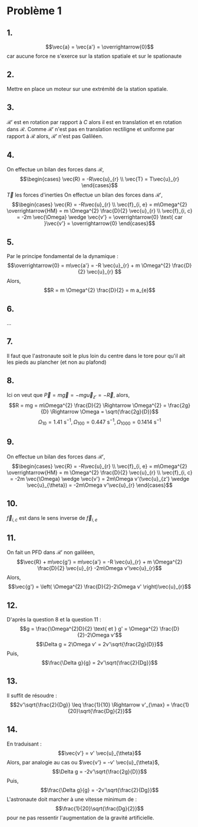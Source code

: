 # Problème 1
## 1.
$$\vec{a} = \vec{a'} = \overrightarrow{0}$$
car aucune force ne s'exerce sur la station spatiale et sur le spationaute

## 2.
Mettre en place un moteur sur une extrémité de la station spatiale. 

## 3.
$\mathcal{R}'$ est en rotation par rapport à $C$ alors il est en translation et en rotation dans $\mathcal{R}$. 
Comme $\mathcal{R}'$ n'est pas en translation rectiligne et uniforme par rapport à $\mathcal{R}$ alors, $\mathcal{R}'$ n'est pas Galiléen.

## 4.
On effectue un bilan des forces dans $\mathcal{R}$, 
$$\begin{cases}
\vec{R} = -R\vec{u}_{r} \\
\vec{T} = T\vec{u}_{r}
\end{cases}$$
$\vec{T}$ les forces d'inerties
On effectue un bilan des forces dans $\mathcal{R}'$, 
$$\begin{cases}
\vec{R} = -R\vec{u}_{r} \\
\vec{f}_{i, e} = m\Omega^{2} \overrightarrow{HM} = m \Omega^{2} \frac{D}{2} \vec{u}_{r} \\
\vec{f}_{i, c} = -2m \vec{\Omega} \wedge \vec{v'} = \overrightarrow{0} \text{ car }\vec{v'} = \overrightarrow{0}
\end{cases}$$

## 5.
Par le principe fondamental de la dynamique : 
$$\overrightarrow{0} = m\vec{a'} = -R \vec{u}_{r} + m \Omega^{2} \frac{D}{2} \vec{u}_{r} $$
Alors, 
$$R = m \Omega^{2} \frac{D}{2} = m a_{e}$$

## 6.
...

## 7.
Il faut que l'astronaute soit le plus loin du centre dans le tore pour qu'il ait les pieds au plancher (et non au plafond)

## 8.
Ici on veut que $\vec{P} = m\vec{g} = -mg \vec{u}_{z'} = -\vec{R}$, alors, 
$$R = mg = m\Omega^{2} \frac{D}{2} \Rightarrow \Omega^{2} = \frac{2g}{D} \Rightarrow \Omega = \sqrt{\frac{2g}{D}}$$
$$\Omega_{10} = 1.41 \text{ s}^{-1}, \Omega_{100} = 0.447\text{ s}^{-1}, \Omega_{1000} = 0.1414\text{ s}^{-1}$$

## 9.
On effectue un bilan des forces dans $\mathcal{R}'$, 
$$\begin{cases}
\vec{R} = -R\vec{u}_{r} \\
\vec{f}_{i, e} = m\Omega^{2} \overrightarrow{HM} = m \Omega^{2} \frac{D}{2} \vec{u}_{r} \\
\vec{f}_{i, c} = -2m \vec{\Omega} \wedge \vec{v'} = 2m\Omega v'(\vec{u}_{z'} \wedge \vec{u}_{\theta}) = -2m\Omega v'\vec{u}_{r}
\end{cases}$$

## 10.
$\vec{f}_{i, c}$ est dans le sens inverse de $\vec{f}_{i, e}$

## 11.
On fait un PFD dans $\mathcal{R}'$ non galiléen, 
$$\vec{R} + m\vec{g'} = m\vec{a'} = -R \vec{u}_{r} + m \Omega^{2} \frac{D}{2} \vec{u}_{r} -2m\Omega v'\vec{u}_{r}$$
Alors, 
$$\vec{g'} = \left( \Omega^{2} \frac{D}{2}-2\Omega v' \right)\vec{u}_{r}$$

## 12.
D'après la question 8 et la question 11 : 
$$g = \frac{\Omega^{2}D}{2} \text{ et } g' = \Omega^{2} \frac{D}{2}-2\Omega v'$$
$$\Delta g = 2\Omega v' = 2v'\sqrt{\frac{2g}{D}}$$
Puis, 
$$\frac{\Delta g}{g} = 2v'\sqrt{\frac{2}{Dg}}$$

## 13.
Il suffit de résoudre : 
$$2v'\sqrt{\frac{2}{Dg}} \leq \frac{1}{10} \Rightarrow v'_{\max} = \frac{1}{20}\sqrt{\frac{Dg}{2}}$$

## 14.
En traduisant : 
$$\vec{v'} = v' \vec{u}_{\theta}$$
Alors, par analogie au cas ou $\vec{v'} = -v' \vec{u}_{\theta}$, 
$$\Delta g = -2v'\sqrt{\frac{2g}{D}}$$
Puis, 
$$\frac{\Delta g}{g} = -2v'\sqrt{\frac{2}{Dg}}$$
L'astronaute doit marcher à une vitesse minimum de : 
$$\frac{1}{20}\sqrt{\frac{Dg}{2}}$$
pour ne pas ressentir l'augmentation de la gravité artificielle. 